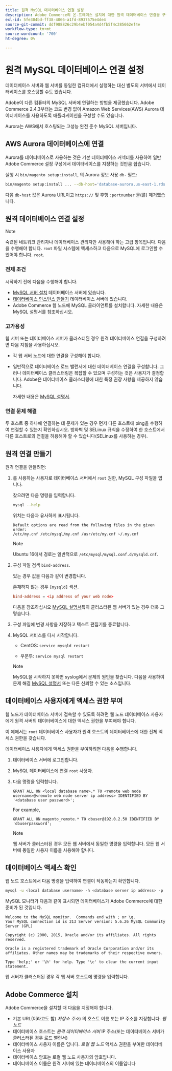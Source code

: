 ```yaml
---
title: 원격 MySQL 데이터베이스 연결 설정
description: Adobe Commerce의 온-프레미스 설치에 대한 원격 데이터베이스 연결을 구성하려면 다음 단계를 따르십시오.
exl-id: 5fe304bd-ff38-4066-a1fd-8937575e4de4
source-git-commit: ddf988826c29b4ebf054a4d4fb5f4c285662ef4e
workflow-type: tm+mt
source-wordcount: '700'
ht-degree: 0%

---
```


# 원격 MySQL 데이터베이스 연결 설정

데이터베이스 서버와 웹 서버를 동일한 컴퓨터에서 실행하는 대신 별도의 서버에서 데이터베이스를 호스팅할 수도 있습니다.

Adobe이 다른 컴퓨터의 MySQL 서버에 연결하는 방법을 제공했습니다. Adobe Commerce 2.4.3부터는 코드 변경 없이 Amazon Web Services(AWS) Aurora 데이터베이스를 사용하도록 애플리케이션을 구성할 수도 있습니다.

Aurora는 AWS에서 호스팅되는 고성능 완전 준수 MySQL 서버입니다.

## AWS Aurora 데이터베이스에 연결

Aurora를 데이터베이스로 사용하는 것은 기본 데이터베이스 커넥터를 사용하여 일반 Adobe Commerce 설정 구성에서 데이터베이스를 지정하는 것만큼 쉽습니다.

실행 시 `bin/magento setup:install`, 의 Aurora 정보 사용 `db-` 필드:

```bash
bin/magento setup:install ... --db-host='database-aurora.us-east-1.rds.amazonaws.com' --db-name='magento2' --db-user='username' --db-password='password' ...
```

다음 `db-host` 값은 Aurora URL이고 `https://` 및 후행 `:portnumber`  을(를) 제거했습니다.

## 원격 데이터베이스 연결 설정

>[!NOTE]
>
>숙련된 네트워크 관리자나 데이터베이스 관리자만 사용해야 하는 고급 항목입니다. 다음을 수행해야 합니다. `root` 파일 시스템에 액세스하고 다음으로 MySQL에 로그인할 수 있어야 합니다. `root`.

### 전제 조건

시작하기 전에 다음을 수행해야 합니다.

* [MySQL 서버 설치](mysql.md) 데이터베이스 서버에 있습니다.
* [데이터베이스 인스턴스 만들기](mysql.md#configuring-the-database-instance) 데이터베이스 서버에 있습니다.
* Adobe Commerce 웹 노드에 MySQL 클라이언트를 설치합니다. 자세한 내용은 MySQL 설명서를 참조하십시오.

### 고가용성

웹 서버 또는 데이터베이스 서버가 클러스터된 경우 원격 데이터베이스 연결을 구성하려면 다음 지침을 사용하십시오.

* 각 웹 서버 노드에 대한 연결을 구성해야 합니다.
* 일반적으로 데이터베이스 로드 밸런서에 대한 데이터베이스 연결을 구성합니다. 그러나 데이터베이스 클러스터링은 복잡할 수 있으며 구성하는 것은 사용자가 결정합니다. Adobe은 데이터베이스 클러스터링에 대한 특정 권장 사항을 제공하지 않습니다.

  자세한 내용은 [MySQL 설명서](https://dev.mysql.com/doc/refman/5.6/en/mysql-cluster.html).

### 연결 문제 해결

두 호스트 중 하나에 연결하는 데 문제가 있는 경우 먼저 다른 호스트에 ping을 수행하여 연결할 수 있는지 확인하십시오. 방화벽 및 SELinux 규칙을 수정하여 한 호스트에서 다른 호스트로의 연결을 허용해야 할 수 있습니다(SELinux를 사용하는 경우).

## 원격 연결 만들기

원격 연결을 만들려면:

1. 를 사용하는 사용자로 데이터베이스 서버에서 `root` 권한, MySQL 구성 파일을 엽니다.

   찾으려면 다음 명령을 입력합니다.

   ```bash
   mysql --help
   ```

   위치는 다음과 유사하게 표시됩니다.

   ```terminal
   Default options are read from the following files in the given order:
   /etc/my.cnf /etc/mysql/my.cnf /usr/etc/my.cnf ~/.my.cnf
   ```

   >[!NOTE]
   >
   >Ubuntu 16에서 경로는 일반적으로 `/etc/mysql/mysql.conf.d/mysqld.cnf`.

1. 구성 파일 검색 `bind-address`.

   있는 경우 값을 다음과 같이 변경합니다.

   존재하지 않는 경우 `[mysqld]` 섹션.

   ```conf
   bind-address = <ip address of your web node>
   ```

   다음을 참조하십시오 [MySQL 설명서](https://dev.mysql.com/doc/refman/5.6/en/server-options.html)특히 클러스터된 웹 서버가 있는 경우 더욱 그렇습니다.

1. 구성 파일에 변경 사항을 저장하고 텍스트 편집기를 종료합니다.
1. MySQL 서비스를 다시 시작합니다.

   * CentOS: `service mysqld restart`

   * 우분투: `service mysql restart`

   >[!NOTE]
   >
   >MySQL을 시작하지 못하면 syslog에서 문제의 원인을 찾습니다. 다음을 사용하여 문제 해결 [MySQL 설명서](https://dev.mysql.com/doc/refman/5.6/en/server-options.html#option_mysqld_bind-address) 또는 다른 신뢰할 수 있는 소스입니다.

## 데이터베이스 사용자에게 액세스 권한 부여

웹 노드가 데이터베이스 서버에 접속할 수 있도록 하려면 웹 노드 데이터베이스 사용자에게 원격 서버의 데이터베이스에 대한 액세스 권한을 부여해야 합니다.

이 예에서는 `root` 데이터베이스 사용자가 원격 호스트의 데이터베이스에 대한 전체 액세스 권한을 갖습니다.

데이터베이스 사용자에게 액세스 권한을 부여하려면 다음을 수행합니다.

1. 데이터베이스 서버에 로그인합니다.
1. MySQL 데이터베이스에 연결 `root` 사용자.
1. 다음 명령을 입력합니다.

   ```shell
   GRANT ALL ON <local database name>.* TO <remote web node username>@<remote web node server ip address> IDENTIFIED BY '<database user password>';
   ```

   For example,

   ```shell
   GRANT ALL ON magento_remote.* TO dbuser@192.0.2.50 IDENTIFIED BY 'dbuserpassword';
   ```

   >[!NOTE]
   >
   >웹 서버가 클러스터된 경우 모든 웹 서버에서 동일한 명령을 입력합니다. 모든 웹 서버에 동일한 사용자 이름을 사용해야 합니다.

## 데이터베이스 액세스 확인

웹 노드 호스트에서 다음 명령을 입력하여 연결이 작동하는지 확인합니다.

```bash
mysql -u <local database username> -h <database server ip address> -p
```

MySQL 모니터가 다음과 같이 표시되면 데이터베이스가 Adobe Commerce에 대한 준비가 된 것입니다.

```terminal
Welcome to the MySQL monitor.  Commands end with ; or \g.
Your MySQL connection id is 213 Server version: 5.6.26 MySQL Community Server (GPL)

Copyright (c) 2000, 2015, Oracle and/or its affiliates. All rights reserved.

Oracle is a registered trademark of Oracle Corporation and/or its affiliates. Other names may be trademarks of their respective owners.

Type 'help;' or '\h' for help. Type '\c' to clear the current input statement.
```

웹 서버가 클러스터된 경우 각 웹 서버 호스트에 명령을 입력합니다.

## Adobe Commerce 설치

Adobe Commerce을 설치할 때 다음을 지정해야 합니다.

* 기본 URL(이라고도 함) *저장소 주소*) 의 호스트 이름 또는 IP 주소를 지정합니다. *웹 노드*
* 데이터베이스 호스트는 *원격 데이터베이스 서버* IP 주소(또는 데이터베이스 서버가 클러스터된 경우 로드 밸런서)
* 데이터베이스 사용자 이름은 입니다. *로컬 웹 노드* 액세스 권한을 부여한 데이터베이스 사용자
* 데이터베이스 암호는 로컬 웹 노드 사용자의 암호입니다.
* 데이터베이스 이름은 원격 서버에 있는 데이터베이스의 이름입니다
